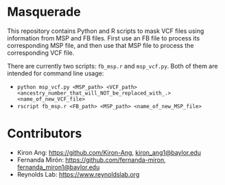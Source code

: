 # Masquerade

This repository contains Python and R scripts to mask VCF files using information from MSP and FB files. First use an FB file to process its corresponding MSP file, and then use that MSP file to process the corresponding VCF file.

There are currently two scripts: ``fb_msp.r`` and ``msp_vcf.py``. Both of them are intended for command line usage:
- ``python msp_vcf.py <MSP_path> <VCF_path> <ancestry_number_that_will_NOT_be_replaced_with_.> <name_of_new_VCF_file>``
- ``rscript fb_msp.r <FB_path> <MSP_path> <name_of_new_MSP_file>``

# Contributors

- Kiron Ang: https://github.com/Kiron-Ang, kiron_ang1@baylor.edu
- Fernanda Mirón: https://github.com/fernanda-miron, fernanda_miron1@baylor.edu
- Reynolds Lab: https://www.reynoldslab.org
